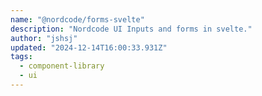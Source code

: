 ```yaml
---
name: "@nordcode/forms-svelte"
description: "Nordcode UI Inputs and forms in svelte."
author: "jshsj"
updated: "2024-12-14T16:00:33.931Z"
tags: 
  - component-library
  - ui
---
```

